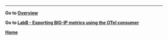 
---
**Go to [Overview](overview.md)**

**Go to [LabB - Exporting BIG-IP metrics using the OTel consumer](labB.md)**

**[Home](https://github.com/f5businessdevelopment/bdOtelLab)**